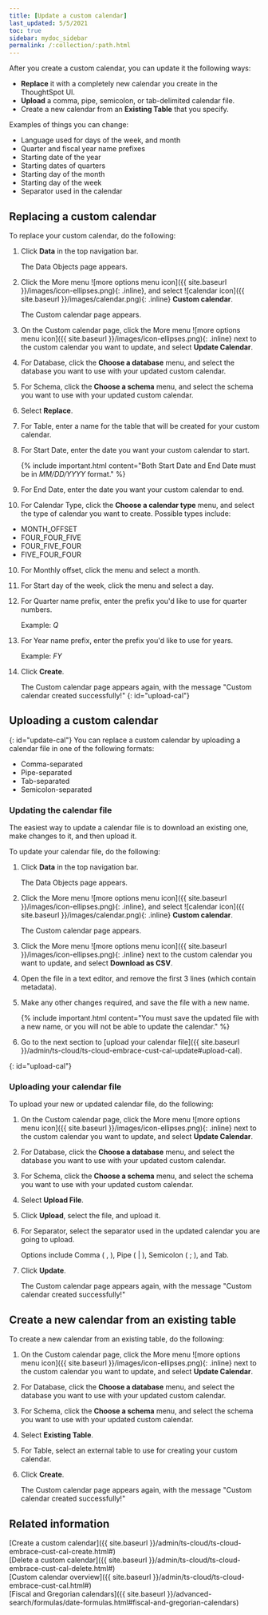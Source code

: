 ```yaml
---
title: [Update a custom calendar]
last_updated: 5/5/2021
toc: true
sidebar: mydoc_sidebar
permalink: /:collection/:path.html
---
```

After you create a custom calendar, you can update it the following ways:
- **Replace** it with a completely new calendar you create in the ThoughtSpot UI.
- **Upload** a comma, pipe, semicolon, or tab-delimited calendar file.
- Create a new calendar from an **Existing Table** that you specify.

Examples of things you can change:
- Language used for days of the week, and month
- Quarter and fiscal year name prefixes
- Starting date of the year
- Starting dates of quarters
- Starting day of the month
- Starting day of the week
- Separator used in the calendar

## Replacing a custom calendar

To replace your custom calendar, do the following:

1. Click **Data** in the top navigation bar.

   The Data Objects page appears.

2. Click the More menu ![more options menu icon]({{ site.baseurl }}/images/icon-ellipses.png){: .inline}, and select ![calendar icon]({{ site.baseurl }}/images/calendar.png){: .inline}  **Custom calendar**.

   The Custom calendar page appears.

2. On the Custom calendar page, click the More menu ![more options menu icon]({{ site.baseurl }}/images/icon-ellipses.png){: .inline} next to the custom calendar you want to update, and select **Update Calendar**.   

3. For Database, click the **Choose a database** menu, and select the database you want to use with your updated custom calendar.

4. For Schema, click the **Choose a schema** menu, and select the schema you want to use with your updated custom calendar.

5. Select **Replace**.

6. For Table, enter a name for the table that will be created for your custom calendar.

7. For Start Date, enter the date you want your custom calendar to start.

    {% include important.html content="Both Start Date and End Date must be in *MM/DD/YYYY* format." %}

8. For End Date, enter the date you want your custom calendar to end.

9. For Calendar Type, click the **Choose a calendar type** menu, and select the type of calendar you want to create. Possible types include:
- MONTH_OFFSET
- FOUR_FOUR_FIVE
- FOUR_FIVE_FOUR
- FIVE_FOUR_FOUR

10. For Monthly offset, click the menu and select a month.

11. For Start day of the week, click the menu and select a day.

12. For Quarter name prefix, enter the prefix you'd like to use for quarter numbers.

    Example: *Q*

13. For Year name prefix, enter the prefix you'd like to use for years.   

    Example: *FY*

14. Click **Create**.

    The Custom calendar page appears again, with the message "Custom calendar created successfully!"
{: id="upload-cal"}
## Uploading a custom calendar
{: id="update-cal"}
You can replace a custom calendar by uploading a calendar file in one of the following formats:
- Comma-separated
- Pipe-separated
- Tab-separated
- Semicolon-separated

### Updating the calendar file

The easiest way to update a calendar file is to download an existing one, make changes to it, and then upload it.

To update your calendar file, do the following:

1. Click **Data** in the top navigation bar.

   The Data Objects page appears.

2. Click the More menu ![more options menu icon]({{ site.baseurl }}/images/icon-ellipses.png){: .inline}, and select ![calendar icon]({{ site.baseurl }}/images/calendar.png){: .inline}  **Custom calendar**.

   The Custom calendar page appears.

3. Click the More menu ![more options menu icon]({{ site.baseurl }}/images/icon-ellipses.png){: .inline} next to the custom calendar you want to update, and select **Download as CSV**.

4. Open the file in a text editor, and remove the first 3 lines (which contain metadata).

5. Make any other changes required, and save the file with a new name.

   {% include important.html content="You must save the updated file with a new name, or you will not be able to update the calendar." %}

6. Go to the next section to [upload your calendar file]({{ site.baseurl }}/admin/ts-cloud/ts-cloud-embrace-cust-cal-update#upload-cal).

{: id="upload-cal"}
### Uploading your calendar file

To upload your new or updated calendar file, do the following:

1. On the Custom calendar page, click the More menu ![more options menu icon]({{ site.baseurl }}/images/icon-ellipses.png){: .inline} next to the custom calendar you want to update, and select **Update Calendar**.   

2. For Database, click the **Choose a database** menu, and select the database you want to use with your updated custom calendar.

3. For Schema, click the **Choose a schema** menu, and select the schema you want to use with your updated custom calendar.

4. Select **Upload File**.

5. Click **Upload**, select the file, and upload it.

6. For Separator, select the separator used in the updated calendar you are going to upload.

    Options include Comma ( , ), Pipe ( \| ), Semicolon ( ; ), and Tab.

7. Click **Update**.

    The Custom calendar page appears again, with the message "Custom calendar created successfully!"

## Create a new calendar from an existing table

To create a new calendar from an existing table, do the following:

1. On the Custom calendar page, click the More menu ![more options menu icon]({{ site.baseurl }}/images/icon-ellipses.png){: .inline} next to the custom calendar you want to update, and select **Update Calendar**.   

2. For Database, click the **Choose a database** menu, and select the database you want to use with your updated custom calendar.

3. For Schema, click the **Choose a schema** menu, and select the schema you want to use with your updated custom calendar.

4. Select **Existing Table**.


5. For Table, select an external table to use for creating your custom calendar.

6. Click **Create**.

   The Custom calendar page appears again, with the message "Custom calendar created successfully!"


## Related information

[Create a custom calendar]({{ site.baseurl }}/admin/ts-cloud/ts-cloud-embrace-cust-cal-create.html#)   
[Delete a custom calendar]({{ site.baseurl }}/admin/ts-cloud/ts-cloud-embrace-cust-cal-delete.html#)   
[Custom calendar overview]({{ site.baseurl }}/admin/ts-cloud/ts-cloud-embrace-cust-cal.html#)   
[Fiscal and Gregorian calendars]({{ site.baseurl }}/advanced-search/formulas/date-formulas.html#fiscal-and-gregorian-calendars)      
